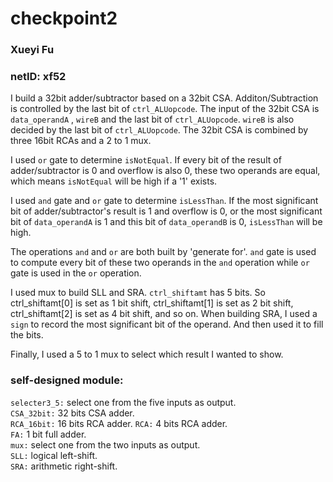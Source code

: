 # checkpoint2
### Xueyi Fu
### netID: xf52

I build a 32bit adder/subtractor based on a 32bit CSA. Additon/Subtraction is controlled by the last bit of `ctrl_ALUopcode`.  The input of the 32bit CSA is `data_operandA` , `wireB` and the last bit of `ctrl_ALUopcode`. `wireB` is also decided by the last bit of `ctrl_ALUopcode`.     The 32bit CSA is combined by three 16bit RCAs and a 2 to 1 mux.   
   
I used `or` gate to determine `isNotEqual`. If every bit of the result of adder/subtractor is 0 and overflow is also 0, these two operands are equal, which means `isNotEqual` will be high if a '1' exists.    
  
I used `and` gate and `or` gate to determine `isLessThan`. If the most significant bit of adder/subtractor's result is 1 and overflow is 0, or the most significant bit of `data_operandA` is 1 and this bit of `data_operandB` is 0, `isLessThan` will be high.  
  
The operations `and` and `or` are both built by 'generate for'.  `and` gate is used to compute every bit of these two operands in the `and` operation while `or` gate is used in the `or` operation.  
  
I used mux to build SLL and SRA. `ctrl_shiftamt` has 5 bits. So ctrl_shiftamt[0] is set as 1 bit shift,  ctrl_shiftamt[1] is set as 2 bit shift,  ctrl_shiftamt[2] is set as 4 bit shift, and so on. When building SRA, I used a `sign` to record the most significant bit of the operand. And then used it to fill the bits.  
  
Finally, I used a 5 to 1 mux to select which result I wanted to show.
### self-designed module:
`selecter3_5:`  select one from the five inputs as output.  
`CSA_32bit:`  32 bits CSA adder.  
`RCA_16bit:`  16 bits RCA adder.
`RCA:`  4 bits RCA adder.  
`FA:`  1 bit full adder.  
`mux:`  select one from the two inputs as output.  
`SLL:`  logical left-shift.  
`SRA:`  arithmetic right-shift.